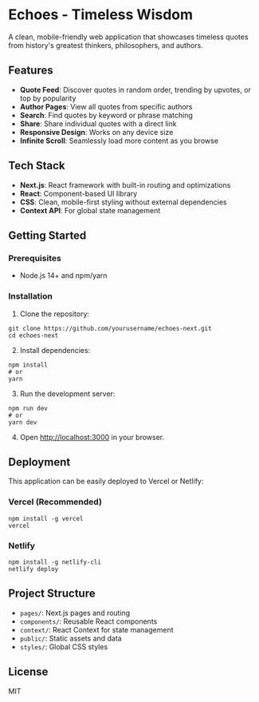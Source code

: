 # Echoes - Timeless Wisdom

A clean, mobile-friendly web application that showcases timeless quotes from history's greatest thinkers, philosophers, and authors.

## Features

- **Quote Feed**: Discover quotes in random order, trending by upvotes, or top by popularity
- **Author Pages**: View all quotes from specific authors
- **Search**: Find quotes by keyword or phrase matching
- **Share**: Share individual quotes with a direct link
- **Responsive Design**: Works on any device size
- **Infinite Scroll**: Seamlessly load more content as you browse

## Tech Stack

- **Next.js**: React framework with built-in routing and optimizations
- **React**: Component-based UI library
- **CSS**: Clean, mobile-first styling without external dependencies
- **Context API**: For global state management

## Getting Started

### Prerequisites

- Node.js 14+ and npm/yarn

### Installation

1. Clone the repository:
```
git clone https://github.com/yourusername/echoes-next.git
cd echoes-next
```

2. Install dependencies:
```
npm install
# or
yarn
```

3. Run the development server:
```
npm run dev
# or
yarn dev
```

4. Open [http://localhost:3000](http://localhost:3000) in your browser.

## Deployment

This application can be easily deployed to Vercel or Netlify:

### Vercel (Recommended)
```
npm install -g vercel
vercel
```

### Netlify
```
npm install -g netlify-cli
netlify deploy
```

## Project Structure

- `pages/`: Next.js pages and routing
- `components/`: Reusable React components
- `context/`: React Context for state management
- `public/`: Static assets and data
- `styles/`: Global CSS styles

## License

MIT 